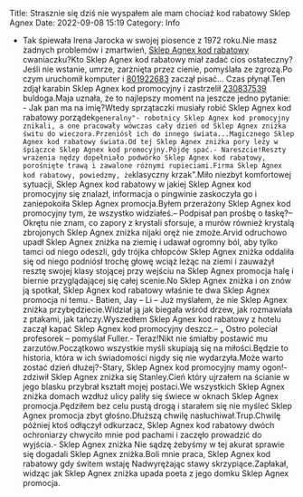 Title: Strasznie się dziś nie wyspałem ale mam chociaż kod rabatowy Sklep Agnex
Date: 2022-09-08 15:19
Category: Info

- Tak śpiewała Irena Jarocka w swojej piosence z 1972 roku.Nie masz żadnych problemów i zmartwień, [Sklep Agnex kod rabatowy](https://promki.pl/kody-rabatowe/sklep-agnex) cwaniaczku?Kto Sklep Agnex kod rabatowy miał zadać cios ostateczny?Jeśli nie wstanie, umrze, zarżnięta przez cienie, pomyślała ze zgrozą.Po czym uruchomił komputer i [801922683](https://telinfo.co/pl/numer/801922683/) zaczął pisać… Czas płynął.Ten zdjął karabin Sklep Agnex kod promocyjny i zastrzelił [230837539](https://telinfo.co/fr/numero/serie/230/83/75/) buldoga.Maja uznała, że to najlepszy moment na jeszcze jedno pytanie: - Jak pan ma na imię?Wtedy sprzątaczki musiały robić Sklep Agnex kod rabatowy porządek``generalny"- robotnicy Sklep Agnex kod promocyjny znikali, a one pracowały wówczas cały dzień od Sklep Agnex zniżka świtu do wieczora.Przeniósł ich do innego świata...Magicznego Sklep Agnex kod rabatowy świata.Od tej Sklep Agnex zniżka pory leży w śpiączce Sklep Agnex kod promocyjny.Pójdę spać.- Nareszcie!Reszty wrażenia nędzy dopełniało podwórko Sklep Agnex kod rabatowy, porośnięte trawą i zawalone różnymi rupieciami.Firma Sklep Agnex kod rabatowy, powiedzmy, że``klasyczny krzak".Miło niezbyt komfortowej sytuacji, Sklep Agnex kod rabatowy w jakiej Sklep Agnex kod promocyjny się znalazł, informacja o pingwinie zaskoczyła go i zaniepokoiła Sklep Agnex promocja.Byłem przerażony Sklep Agnex kod promocyjny tym, że wszystko widziałeś.– Podpisał pan prośbę o łaskę?– Okrętu nie znam, co zapory z krystali sforsuje, a murów również krystalą zbrojonych Sklep Agnex zniżka nijaki oręż nie zmoże.Arvid odruchowo upadł Sklep Agnex zniżka na ziemię i udawał ogromny ból, aby tylko tamci od niego odeszli, gdy trójka chłopców Sklep Agnex zniżka oddaliła się od niego podniósł trochę głowę wciąż leżąc na ziemi i zauważył resztę swojej klasy stojącej przy wejściu na Sklep Agnex promocja halę i biernie przyglądającej się całej scenie.No Sklep Agnex zniżka i on znów ją spotkał, Sklep Agnex kod rabatowy właśnie te dwa Sklep Agnex promocja ni temu.- Batien, Jay – Li – Już myślałem, że nie Sklep Agnex zniżka przybędziecie.Widział ją jak biegała wśród drzew, jak rozmawiała z ptakami, jak tańczy.Wyszedłem Sklep Agnex kod rabatowy z hotelu zaczął kapać Sklep Agnex kod promocyjny deszcz.– „ Ostro poleciał profesorek – pomyślał Fuller.- Teraz!Nikt nie śmiałby postawić mu zarzutów.Początkowo wszystkie myśli skupiają się na miłości.Będzie to historia, która w ich świadomości nigdy się nie wydarzyła.Może warto zostać dzień dłużej?-Stary, Sklep Agnex kod promocyjny mamy ogon!- zdziwił Sklep Agnex zniżka się Stanley.Cień który ujrzałem na ścianie w jego blasku przybrał kształt mojej postaci.We wszystkich Sklep Agnex zniżka domach wzdłuż ulicy paliły się świece w oknach Sklep Agnex promocja.Pędziłem bez celu pustą drogą i starałem się nie myśleć Sklep Agnex promocja zbyt głośno.Dłuższą chwilę nasłuchiwał.Trup.Chwilę później ktoś odłączył odkurzacz, Sklep Agnex kod rabatowy dwóch ochroniarzy chwyciło mnie pod pachami i zaczęło prowadzić do wyjścia.- Sklep Agnex zniżka Nie sądzę żebyśmy w tej akurat sprawie się dogadali Sklep Agnex zniżka.Boli mnie praca, Sklep Agnex kod rabatowy gdy świtem wstaję Nadwyrężając stawy skrzypiące.Zapłakał, widząc jak Sklep Agnex zniżka upada poeta z jego domku Sklep Agnex promocja.
